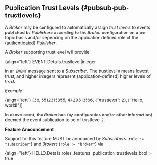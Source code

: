 ## Publication Trust Levels {#pubsub-pub-trustlevels}

A *Broker* may be configured to automatically assign *trust levels* to events published by *Publishers* according to the *Broker* configuration on a per-topic basis and/or depending on the application defined role of the (authenticated) *Publisher*.

A *Broker* supporting trust level will provide

{align="left"}
        EVENT.Details.trustlevel|integer

in an `EVENT` message sent to a *Subscriber*. The trustlevel `0` means lowest trust, and higher integers represent (application-defined) higher levels of trust.

*Example*

{align="left"}
        [36, 5512315355, 4429313566, {"trustlevel": 2},
            ["Hello, world!"]]

In above event, the *Broker* has (by configuration and/or other information) deemed the event publication to be of trustlevel `2`.


**Feature Announcement**

Support for this feature MUST be announced by *Subscribers* (`role := "subscriber"`) and *Brokers* (`role := "broker"`) via

{align="left"}
        HELLO.Details.roles.<role>.features.
            publication_trustlevels|bool := true